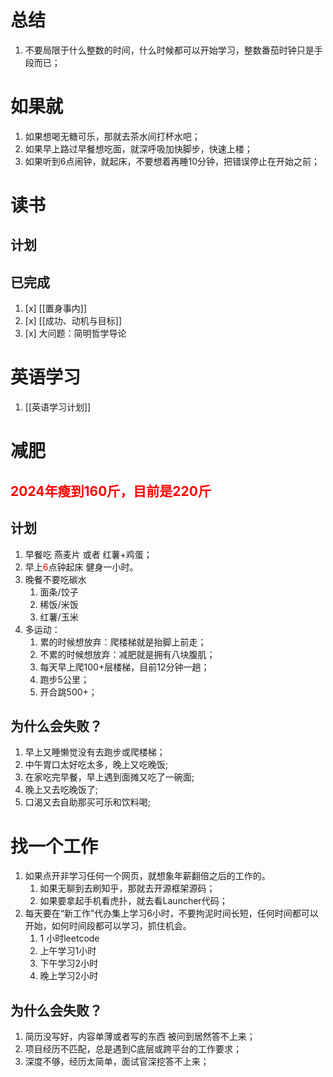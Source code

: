 # 总结
1. 不要局限于什么整数的时间，什么时候都可以开始学习，整数番茄时钟只是手段而已；
# 如果就
 1. 如果想喝无糖可乐，那就去茶水间打杯水吧；
 2. 如果早上路过早餐想吃面，就深呼吸加快脚步，快速上楼；
 3. 如果听到6点闹钟，就起床，不要想着再睡10分钟，把错误停止在开始之前；
# 读书
## 计划
## 已完成
1. [x] [[置身事内]]
2. [x] [[成功、动机与目标]]
3. [x] 大问题：简明哲学导论
# 英语学习
1. [[英语学习计划]]
# 减肥
## <font color="#ff0000">2024年瘦到160斤，目前是220斤</font>
## 计划
1. 早餐吃 燕麦片 或者 红薯+鸡蛋；
2. 早上<font color="#ff0000">6</font>点钟起床 健身一小时。
3. 晚餐不要吃碳水
	1. 面条/饺子
	2. 稀饭/米饭
	3. 红薯/玉米
4. 多运动：
	1. 累的时候想放弃：爬楼梯就是抬脚上前走；
	2. 不累的时候想放弃：减肥就是拥有八块腹肌；
	3. 每天早上爬100+层楼梯，目前12分钟一趟；
	4. 跑步5公里；
	5. 开合跳500+；
## 为什么会失败？
1. 早上又睡懒觉没有去跑步或爬楼梯；
2. 中午胃口太好吃太多，晚上又吃晚饭;
3. 在家吃完早餐，早上遇到面摊又吃了一碗面;
4. 晚上又去吃晚饭了;
5. 口渴又去自助那买可乐和饮料喝;
# 找一个工作
1. 如果点开非学习任何一个网页，就想象年薪翻倍之后的工作的。
	1. 如果无聊到去刷知乎，那就去开源框架源码；
	2. 如果要拿起手机看虎扑，就去看Launcher代码；
2. 每天要在“新工作”代办集上学习6小时，不要拘泥时间长短，任何时间都可以开始，如何时间段都可以学习，抓住机会。
	1. 1 小时leetcode
	2. 上午学习1小时
	3. 下午学习2小时
	4. 晚上学习2小时
##  为什么会失败？
1. 简历没写好，内容单薄或者写的东西 被问到居然答不上来；
2. 项目经历不匹配，总是遇到C底层或跨平台的工作要求；
3. 深度不够，经历太简单，面试官深挖答不上来；